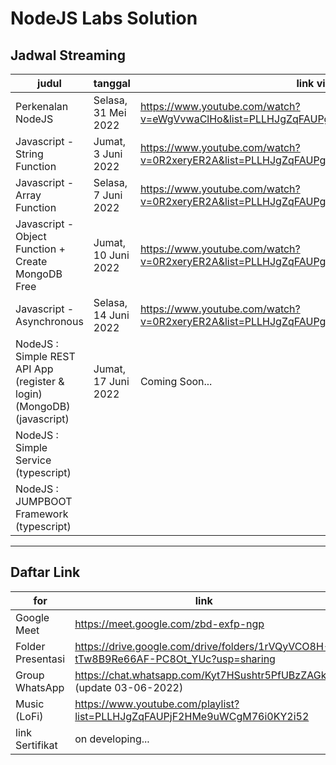 # NodeJS Labs Solution

## Jadwal Streaming

| judul                                                                  | tanggal              | link video                                                                                  |
| ---------------------------------------------------------------------- | -------------------- | ------------------------------------------------------------------------------------------- |
| Perkenalan NodeJS                                                      | Selasa, 31 Mei 2022  | https://www.youtube.com/watch?v=eWgVvwaClHo&list=PLLHJgZqFAUPgjdngVmGqqiVJG3EuIx1wZ&index=2 |
| Javascript - String Function                                           | Jumat, 3 Juni 2022   | https://www.youtube.com/watch?v=0R2xeryER2A&list=PLLHJgZqFAUPgjdngVmGqqiVJG3EuIx1wZ&index=3 |
| Javascript - Array Function                                            | Selasa, 7 Juni 2022  | https://www.youtube.com/watch?v=0R2xeryER2A&list=PLLHJgZqFAUPgjdngVmGqqiVJG3EuIx1wZ&index=4 |
| Javascript - Object Function + Create MongoDB Free                     | Jumat, 10 Juni 2022  | https://www.youtube.com/watch?v=0R2xeryER2A&list=PLLHJgZqFAUPgjdngVmGqqiVJG3EuIx1wZ&index=5 |
| Javascript - Asynchronous                                              | Selasa, 14 Juni 2022 | https://www.youtube.com/watch?v=0R2xeryER2A&list=PLLHJgZqFAUPgjdngVmGqqiVJG3EuIx1wZ&index=6 |
| NodeJS : Simple REST API App (register & login) (MongoDB) (javascript) | Jumat, 17 Juni 2022  | Coming Soon...                                                                              |
| NodeJS : Simple Service (typescript)                                   |                      |                                                                                             |
| NodeJS : JUMPBOOT Framework (typescript)                               |                      |                                                                                             |

---

## Daftar Link

| for               | link                                                                                 |
| ----------------- | ------------------------------------------------------------------------------------ |
| Google Meet       | https://meet.google.com/zbd-exfp-ngp                                                 |
| Folder Presentasi | https://drive.google.com/drive/folders/1rVQyVCO8H-tTw8B9Re66AF-PC8Ot_YUc?usp=sharing |
| Group WhatsApp    | https://chat.whatsapp.com/Kyt7HSushtr5PfUBzZAGkX (update 03-06-2022)                 |
| Music (LoFi)      | https://www.youtube.com/playlist?list=PLLHJgZqFAUPjF2HMe9uWCgM76i0KY2i52             |
| link Sertifikat   | on developing...                                                                     |
